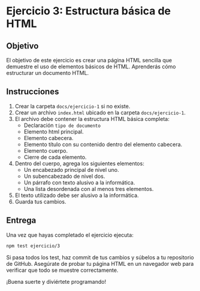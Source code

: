# Ejercicio 3: Estructura básica de HTML 
## Objetivo
El objetivo de este ejercicio es crear una página HTML sencilla que demuestre el uso de elementos básicos de HTML. Aprenderás cómo estructurar un documento HTML.

## Instrucciones
1. Crear la carpeta `docs/ejercicio-1` si no existe.
2. Crear un archivo `index.html` ubicado en la carpeta `docs/ejercicio-1`.
3. El archivo debe contener la estructura HTML básica completa:
    - Declaración `tipo de documento`
    - Elemento html principal. 
    - Elemento cabecera.
    - Elemento título con su contenido dentro del elemento cabecera.
    - Elemento cuerpo.
    - Cierre de cada elemento.
4. Dentro del cuerpo, agrega los siguientes elementos:
    - Un encabezado principal de nivel uno.
    - Un subencabezado de nivel dos.
    - Un párrafo con texto alusivo a la informática.
    - Una lista desordenada con al menos tres elementos.
5. El texto utilizado debe ser alusivo a la informática.
6. Guarda tus cambios.

## Entrega

Una vez que hayas completado el ejercicio ejecuta:
```bash
npm test ejercicio/3
```
Si pasa todos los test, haz commit de tus cambios y súbelos a tu repositorio de GitHub. Asegúrate de probar tu página HTML en un navegador web para verificar que todo se muestre correctamente.  

¡Buena suerte y diviértete programando!